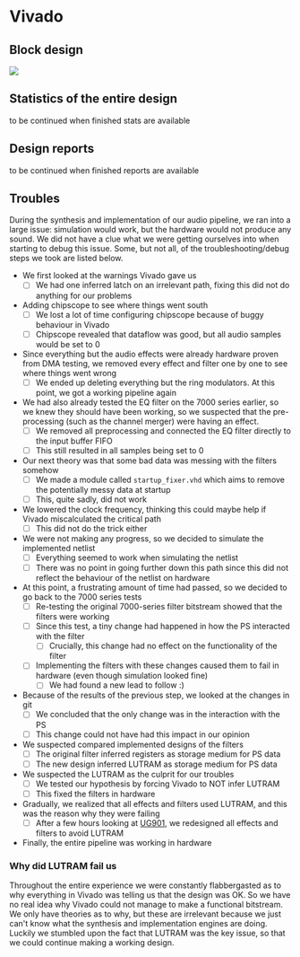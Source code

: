 # Vivado 

## Block design

<img src="/img/vivado_overview.png"/>

## Statistics of the entire design

to be continued when finished stats are available

## Design reports

to be continued when finished reports are available

## Troubles

During the synthesis and implementation of our audio pipeline, we ran into a large issue: simulation would work, but the hardware would not produce any sound. We did not have a clue what we were getting ourselves into when starting to debug this issue. Some, but not all, of the troubleshooting/debug steps we took are listed below. 

 * We first looked at the warnings Vivado gave us
    * [ ] We had one inferred latch on an irrelevant path, fixing this did not do anything for our problems
 * Adding chipscope to see where things went south
    * [ ] We lost a lot of time configuring chipscope because of buggy behaviour in Vivado 
    * [ ] Chipscope revealed that dataflow was good, but all audio samples would be set to 0
 * Since everything but the audio effects were already hardware proven from DMA testing, we removed every effect and filter one by one to see where things went wrong
    * [ ] We ended up deleting everything but the ring modulators. At this point, we got a working pipeline again
 * We had also already tested the EQ filter on the 7000 series earlier, so we knew they should have been working, so we suspected that the pre-processing (such as the channel merger) were having an effect. 
    * [ ] We removed all preprocessing and connected the EQ filter directly to the input buffer FIFO
    * [ ] This still resulted in all samples being set to 0
 * Our next theory was that some bad data was messing with the filters somehow
    * [ ] We made a module called `startup_fixer.vhd` which aims to remove the potentially messy data at startup
    * [ ] This, quite sadly, did not work
 * We lowered the clock frequency, thinking this could maybe help if Vivado miscalculated the critical path
    * [ ] This did not do the trick either
 * We were not making any progress, so we decided to simulate the implemented netlist
    * [ ] Everything seemed to work when simulating the netlist
    * [ ] There was no point in going further down this path since this did not reflect the behaviour of the netlist on hardware
 * At this point, a frustrating amount of time had passed, so we decided to go back to the 7000 series tests
    * [ ] Re-testing the original 7000-series filter bitstream showed that the filters were working
    * [ ] Since this test, a tiny change had happened in how the PS interacted with the filter
        * [ ] Crucially, this change had no effect on the functionality of the filter
    * [ ] Implementing the filters with these changes caused them to fail in hardware (even though simulation looked fine)
        * [ ] We had found a new lead to follow :)
 * Because of the results of the previous step, we looked at the changes in git
    * [ ] We concluded that the only change was in the interaction with the PS
    * [ ] This change could not have had this impact in our opinion 
 * We suspected compared implemented designs of the filters
    * [ ] The original filter inferred registers as storage medium for PS data
    * [ ] The new design inferred LUTRAM as storage medium for PS data
 * We suspected the LUTRAM as the culprit for our troubles
    * [ ] We tested our hypothesis by forcing Vivado to NOT infer LUTRAM
    * [ ] This fixed the filters in hardware
 * Gradually, we realized that all effects and filters used LUTRAM, and this was the reason why they were failing
    * [ ] After a few hours looking at [UG901](https://www.xilinx.com/support/documents/sw_manuals/xilinx2022_2/ug901-vivado-synthesis.pdf), we redesigned all effects and filters to avoid LUTRAM
* Finally, the entire pipeline was working in hardware

### Why did LUTRAM fail us

Throughout the entire experience we were constantly flabbergasted as to why everything in Vivado was telling us that the design was OK. So we have no real idea why Vivado could not manage to make a functional bitstream. We only have theories as to why, but these are irrelevant because we just can't know what the synthesis and implementation engines are doing. Luckily we stumbled upon the fact that LUTRAM was the key issue, so that we could continue making a working design.